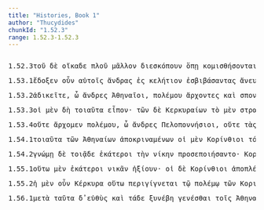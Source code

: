 ```yaml
---
title: "Histories, Book 1"
author: "Thucydides"
chunkId: "1.52.3"
range: 1.52.3-1.52.3
---
```


<pre class="greek prose syntax" data-urn="urn:cts:greekLit:tlg0003.tlg001"><p><span class="subdoc" data-subdoc="1.52.3">1.52.3</span><span class="sentence"><span class=" genitive" data-flags="l-s---mg-" data-head="4" data-id="1" data-lemma="ὁ">τοῦ </span><span class=" " data-flags="d--------" data-head="6" data-id="2" data-lemma="δέ">δὲ </span><span class=" " data-def="to one's house, home, country, homewards, to people's houses" data-flags="d--------" data-head="4" data-id="3" data-lemma="οἴκαδε">οἴκαδε </span><span class=" genitive" data-def="sailing, voyage, one's course, sail" data-flags="n-s---mg-" data-head="7" data-id="4" data-lemma="πλόος">πλοῦ </span><span class=" " data-def="" data-flags="d--------" data-head="6" data-id="5" data-lemma="μᾶλλον">μᾶλλον </span><span class="verb " data-def="look at in different ways, examine, consider well, look round one, keep watching" data-flags="v3piia---" data-head="0" data-id="6" data-lemma="διασκοπέω">διεσκόπουν </span><span class=" " data-def="by which, what way, in which, what direction" data-flags="d--------" data-head="8" data-id="7" data-lemma="ὅπη">ὅπῃ </span><span class="verb " data-def="take care of, provide for, receive, treat, attended to" data-flags="v3pfip---" data-head="6" data-id="8" data-lemma="κομίζω">κομισθήσονται</span><span class=" " data-flags="u--------" data-head="10" data-id="9" data-lemma=",">, </span><span class="verb nominative" data-flags="v-prpamn-" data-head="6" data-id="10" data-lemma="δείδω">δεδιότες </span><span class=" " data-flags="c--------" data-head="10" data-id="11" data-lemma="μή">μὴ </span><span class=" nominative" data-flags="l-p---mn-" data-head="13" data-id="12" data-lemma="ὁ">οἱ </span><span class=" nominative" data-flags="n-p---mn-" data-head="25" data-id="13" data-lemma="Ἀθηναῖος">Ἀθηναῖοι </span><span class="verb nominative" data-def="use customarily, practise, to have, in common use" data-flags="v-papamn-" data-head="25" data-id="14" data-lemma="νομίζω">νομίσαντες </span><span class="verb " data-def="luo, re-luo, solvo, se-luo), solūtus" data-flags="v--rne---" data-head="14" data-id="15" data-lemma="λύω">λελύσθαι </span><span class=" accusative" data-flags="l-p---fa-" data-head="17" data-id="16" data-lemma="ὁ">τὰς </span><span class=" accusative" data-def="drink-offering, drink-offering, a solemn treaty" data-flags="n-p---fa-" data-head="15" data-id="17" data-lemma="σπονδή">σπονδάς</span><span class=" " data-flags="u--------" data-head="19" data-id="18" data-lemma=",">, </span><span class=" " data-def="because, for the reason that, since, wherefore, for what reason, that" data-flags="c--------" data-head="15" data-id="19" data-lemma="διότι">διότι </span><span class=" " data-def="into, to, into" data-flags="r--------" data-head="22" data-id="20" data-lemma="εἰς">ἐς </span><span class=" accusative" data-def="b, the hand, closed" data-flags="n-p---fa-" data-head="20" data-id="21" data-lemma="χείρ">χεῖρας </span><span class="verb " data-def="ibo, start, set out, was setting out" data-flags="v3paia---" data-head="19" data-id="22" data-lemma="ἔρχομαι">ἦλθον</span><span class=" " data-flags="u--------" data-head="19" data-id="23" data-lemma=",">, </span><span class=" " data-flags="d--------" data-head="25" data-id="24" data-lemma="οὐ">οὐκ </span><span class="verb " data-def="suffer, permit, leave, alone" data-flags="v3ppsa---" data-head="11" data-id="25" data-lemma="ἐάω">ἐῶσι </span><span class=" accusative" data-def="Rendic.Pont. Accad.Rom. di Arch, they, them, them" data-flags="p-p---ma-" data-head="27" data-id="26" data-lemma="σφεῖς">σφᾶς </span><span class="verb " data-def="sail away, sail off" data-flags="v--pna---" data-head="25" data-id="27" data-lemma="ἀποπλέω">ἀποπλεῖν</span><span class=" " data-flags="u--------" data-head="0" data-id="28" data-lemma=".">. </span></span></p><p><span class="subdoc" data-subdoc="1.53.1">1.53.1</span><span class="sentence"><span class="verb " data-def="expect, think, suppose, imagine, thought" data-flags="v3saia---" data-head="0" data-id="1" data-lemma="δοκέω">ἔδοξεν </span><span class=" " data-def="certainly, in fact, really, really" data-flags="d--------" data-head="1" data-id="2" data-lemma="οὖν">οὖν </span><span class=" dative" data-def="self, him, her, it, the very one, the same" data-flags="p-p---md-" data-head="1" data-id="3" data-lemma="αὐτός">αὐτοῖς </span><span class=" accusative" data-def="nar-, ner-, nṛ-, nṛ" data-flags="n-p---ma-" data-head="10" data-id="4" data-lemma="ἀνήρ">ἄνδρας </span><span class=" " data-def="into, to, into" data-flags="r--------" data-head="7" data-id="5" data-lemma="εἰς">ἐς </span><span class=" accusative" data-def="" data-flags="n-s---na-" data-head="5" data-id="6" data-lemma="κελήτιον">κελήτιον </span><span class="verb accusative" data-def="put on board ship, impress, make to go into" data-flags="v-papama-" data-head="4" data-id="7" data-lemma="εἰσβιβάζω">ἐσβιβάσαντας </span><span class=" " data-def="without, without, without" data-flags="r--------" data-head="10" data-id="8" data-lemma="ἄνευ">ἄνευ </span><span class=" genitive" data-def="herald's wand, tax on auction sales, auctioneer's fee" data-flags="n-s---ng-" data-head="8" data-id="9" data-lemma="κηρύκειον">κηρυκείου </span><span class="verb " data-def="send to, send, conduct" data-flags="v--ana---" data-head="13" data-id="10" data-lemma="προσπέμπω">προσπέμψαι </span><span class=" dative" data-flags="l-p---md-" data-head="12" data-id="11" data-lemma="ὁ">τοῖς </span><span class=" dative" data-flags="n-p---md-" data-head="10" data-id="12" data-lemma="Ἀθήναιος">Ἀθηναίοις </span><span class=" " data-flags="c--------" data-head="1" data-id="13" data-lemma="καί">καὶ </span><span class="verb " data-def="pierce, run through, spitted, they stuck" data-flags="v3ppna---" data-head="13" data-id="14" data-lemma="πείρω">πεῖραν </span><span class="verb " data-def="make, do, make, produce" data-flags="v--anm---" data-head="14" data-id="15" data-lemma="ποιέω">ποιήσασθαι</span><span class=" " data-flags="u--------" data-head="0" data-id="16" data-lemma=".">. </span></span><span class="sentence"><span class="verb nominative" data-def="send, send, on" data-flags="v-papamn-" data-head="3" data-id="1" data-lemma="πέμπω">πέμψαντές </span><span class=" " data-flags="d--------" data-head="3" data-id="2" data-lemma="τε">τε </span><span class="verb " data-flags="v3piia---" data-head="0" data-id="3" data-lemma="λέγω">ἔλεγον </span><span class=" accusative" data-def="such as this, such as you see, so great, so bad" data-flags="p-p---na-" data-head="3" data-id="4" data-lemma="τοιόσδε">τοιάδε</span><span class=" " data-flags="u--------" data-head="0" data-id="5" data-lemma=".">. </span></span></p><p><span class="subdoc" data-subdoc="1.53.2">1.53.2</span><span class="sentence"><span class="verb " data-def="to be, do wrong, those who have sinned" data-flags="v2ppma---" data-head="0" data-id="1" data-lemma="ἀδικέω">ἀδικεῖτε</span><span class=" " data-flags="u--------" data-head="4" data-id="2" data-lemma=",">, </span><span class=" " data-flags="i--------" data-head="4" data-id="3" data-lemma="ὦ">ὦ </span><span class=" vocative" data-def="nar-, ner-, nṛ-, nṛ" data-flags="n-p---mv-" data-head="1" data-id="4" data-lemma="ἀνήρ">ἄνδρες </span><span class=" vocative" data-flags="n-p---mv-" data-head="4" data-id="5" data-lemma="Ἀθηναῖος">Ἀθηναῖοι</span><span class=" " data-flags="u--------" data-head="4" data-id="6" data-lemma=",">, </span><span class=" genitive" data-def="war, battle, fight, single combat" data-flags="n-s---mg-" data-head="8" data-id="7" data-lemma="πόλεμος">πολέμου </span><span class=" nominative" data-def="ruler, commander, chief, king, chief magistrate" data-flags="n-p---mn-" data-head="9" data-id="8" data-lemma="ἄρχων">ἄρχοντες </span><span class=" " data-flags="c--------" data-head="1" data-id="9" data-lemma="καί">καὶ </span><span class=" accusative" data-def="drink-offering, drink-offering, a solemn treaty" data-flags="n-p---fa-" data-head="11" data-id="10" data-lemma="σπονδή">σπονδὰς </span><span class="verb nominative" data-def="luo, re-luo, solvo, se-luo), solūtus" data-flags="v-pppamn-" data-head="9" data-id="11" data-lemma="λύω">λύοντες</span><span class=" " data-flags="u--------" data-head="0" data-id="12" data-lemma="·">· </span></span><span class="sentence"><span class=" dative" data-def="I at least, for my part, indeed, for myself, me, we two" data-flags="p1p---md-" data-head="10" data-id="1" data-lemma="ἐγώ">ἡμῖν </span><span class=" " data-def="for, yes, . . , no, ay doubtless" data-flags="d--------" data-head="8" data-id="2" data-lemma="γάρ">γὰρ </span><span class=" accusative" data-def="of, belonging to war, Expl.Arch. de Délos" data-flags="a-p---ma-" data-head="6" data-id="3" data-lemma="πολέμιος">πολεμίους </span><span class=" accusative" data-flags="l-p---ma-" data-head="3" data-id="4" data-lemma="ὁ">τοὺς </span><span class=" accusative" data-def="our, our case, our part" data-flags="a-p---ma-" data-head="3" data-id="5" data-lemma="ἡμέτερος">ἡμετέρους </span><span class="verb dative" data-def="to be an avenger, exact, seek to exact vengeance for, avenge, avenge" data-flags="v-pppemd-" data-head="1" data-id="6" data-lemma="τιμωρέω">τιμωρουμένοις </span><span class=" " data-def="before the feet, in the way, in one's path, in the way, in one's way" data-flags="d--------" data-head="8" data-id="7" data-lemma="ἐμποδών">ἐμποδὼν </span><span class="verb " data-def="make to stand, stand, Aër" data-flags="v2ppie---" data-head="0" data-id="8" data-lemma="ἵστημι">ἵστασθε </span><span class=" accusative" data-def="tool, implement, tackle, tackling, ropes, halyards" data-flags="n-p---na-" data-head="10" data-id="9" data-lemma="ὅπλον">ὅπλα </span><span class="verb nominative" data-def="raise against, raise in reply, rise up" data-flags="v-pppemn-" data-head="8" data-id="10" data-lemma="ἀνταίρω">ἀνταιρόμενοι</span><span class=" " data-flags="u--------" data-head="0" data-id="11" data-lemma=".">. </span></span><span class="sentence"><span class=" " data-flags="c--------" data-head="26" data-id="1" data-lemma="εἰ">εἰ </span><span class=" " data-flags="d--------" data-head="26" data-id="2" data-lemma="δέ">δ̓ </span><span class=" dative" data-def="thou, thou at least, for thy part, you two, both of you" data-flags="p-p---md-" data-head="4" data-id="3" data-lemma="σύ">ὑμῖν </span><span class=" nominative" data-def="means of knowing, mark, token, organ by which one perceives" data-flags="n-s---fn-" data-head="5" data-id="4" data-lemma="γνώμη">γνώμη </span><span class="verb " data-flags="v3spia---" data-head="17" data-id="5" data-lemma="εἰμί">ἐστὶ </span><span class="verb " data-def="hinder, prevent, from, hinder" data-flags="v--pna---" data-head="5" data-id="6" data-lemma="κωλύω">κωλύειν </span><span class=" " data-flags="d--------" data-head="17" data-id="7" data-lemma="τε">τε </span><span class=" accusative" data-def="I at least, for my part, indeed, for myself, me, we two" data-flags="p1p---ma-" data-head="6" data-id="8" data-lemma="ἐγώ">ἡμᾶς </span><span class=" " data-flags="r--------" data-head="16" data-id="9" data-lemma="ἐπί">ἐπὶ </span><span class=" accusative" data-def="BMus.Cat.Coins Thessaly" data-flags="n-s---fa-" data-head="9" data-id="10" data-lemma="Κέρκυρα">Κέρκυραν </span><span class=" " data-flags="c--------" data-head="6" data-id="11" data-lemma="ἤ">ἢ </span><span class=" " data-def="at another time, at one time . . at another, now and then" data-flags="d--------" data-head="30" data-id="12" data-lemma="ἄλλοτε">ἄλλοσε </span><span class=" " data-flags="c--------" data-head="12" data-id="13" data-lemma="εἰ">εἴ </span><span class=" " data-flags="d--------" data-head="15" data-id="14" data-lemma="ποι">ποι </span><span class="verb " data-def="will, wish, be willing, wish is will, willed" data-flags="v1ppie---" data-head="13" data-id="15" data-lemma="βούλομαι">βουλόμεθα </span><span class="verb " data-def="sail, go by sea, sail, be at sea" data-flags="v--pna---" data-head="11" data-id="16" data-lemma="πλέω">πλεῖν </span><span class=" " data-flags="c--------" data-head="1" data-id="17" data-lemma="καί">καὶ </span><span class=" accusative" data-flags="l-p---fa-" data-head="19" data-id="18" data-lemma="ὁ">τὰς </span><span class=" accusative" data-def="drink-offering, drink-offering, a solemn treaty" data-flags="n-p---fa-" data-head="20" data-id="19" data-lemma="σπονδή">σπονδὰς </span><span class="verb " data-def="luo, re-luo, solvo, se-luo), solūtus" data-flags="v2ppia---" data-head="17" data-id="20" data-lemma="λύω">λύετε</span><span class=" " data-flags="u--------" data-head="1" data-id="21" data-lemma=",">, </span><span class=" accusative" data-def="I at least, for my part, indeed, for myself, me, we two" data-flags="p1p---ma-" data-head="25" data-id="22" data-lemma="ἐγώ">ἡμᾶς </span><span class=" accusative" data-def="this, nearer, more remote" data-flags="a-p---ma-" data-head="22" data-id="23" data-lemma="ὅδε">τούσδε </span><span class=" accusative" data-def="before, in front, fore, in front" data-flags="a-p---ma-" data-head="22" data-id="24" data-lemma="πρότερος">πρώτους </span><span class="verb nominative" data-def="a, take, receive" data-flags="v-papamn-" data-head="26" data-id="25" data-lemma="λαμβάνω">λαβόντες </span><span class="verb " data-flags="v2pamm---" data-head="0" data-id="26" data-lemma="χράω">χρήσασθε </span><span class=" " data-def="so, thus, as, how" data-flags="c--------" data-head="26" data-id="27" data-lemma="ὡς">ὡς </span><span class=" dative" data-def="of, belonging to war, Expl.Arch. de Délos" data-flags="a-p---md-" data-head="31" data-id="28" data-lemma="πολέμιος">πολεμίοις</span><span class=" " data-flags="u--------" data-head="0" data-id="29" data-lemma=".">. </span></span></p><p><span class="subdoc" data-subdoc="1.53.3">1.53.3</span><span class="sentence"><span class=" nominative" data-flags="l-p---mn-" data-head="5" data-id="1" data-lemma="ὁ">οἱ </span><span class=" " data-def="indeed, of a truth, but, indeed" data-flags="d--------" data-head="5" data-id="2" data-lemma="μέν">μὲν </span><span class=" " data-flags="d--------" data-head="5" data-id="3" data-lemma="δή">δὴ </span><span class=" accusative" data-def="such as this, so good, so noble, so bad, so great a thing" data-flags="p-p---na-" data-head="5" data-id="4" data-lemma="τοιοῦτος">τοιαῦτα </span><span class="verb " data-def="said, avocam, vac" data-flags="v3paia---" data-head="0" data-id="5" data-lemma="εἶπον">εἶπον</span><span class=" " data-flags="u--------" data-head="0" data-id="6" data-lemma="·">· </span></span><span class="sentence"><span class=" genitive" data-flags="l-p---mg-" data-head="3" data-id="1" data-lemma="ὁ">τῶν </span><span class=" " data-flags="d--------" data-head="18" data-id="2" data-lemma="δέ">δὲ </span><span class=" genitive" data-flags="n-p---mg-" data-head="6" data-id="3" data-lemma="Κερυκυραῖος">Κερκυραίων </span><span class=" nominative" data-flags="l-s---nn-" data-head="6" data-id="4" data-lemma="ὁ">τὸ </span><span class=" " data-def="indeed, of a truth, but, indeed" data-flags="d--------" data-head="18" data-id="5" data-lemma="μέν">μὲν </span><span class=" nominative" data-def="camp, encampment, encamped army, Castra Praetoriana" data-flags="n-s---nn-" data-head="9" data-id="6" data-lemma="στρατόπεδον">στρατόπεδον </span><span class=" nominative" data-def="as great as, how great, as much as, how much, as far as, how far" data-flags="a-s---nn-" data-head="8" data-id="7" data-lemma="ὅσος">ὅσον </span><span class="verb " data-def="hear, wilt, be answered" data-flags="v3saia---" data-head="6" data-id="8" data-lemma="ἐπακούω">ἐπήκουσεν </span><span class="verb " data-def="cry, shout aloud, war-cry, call out" data-flags="v3saia---" data-head="18" data-id="9" data-lemma="ἀναβοάω">ἀνεβόησεν </span><span class=" " data-def="straight, direct, the vertical, by the straight road" data-flags="d--------" data-head="9" data-id="10" data-lemma="εὐθύς">εὐθὺς </span><span class="verb " data-def="a, take, receive" data-flags="v--ana---" data-head="14" data-id="11" data-lemma="λαμβάνω">λαβεῖν </span><span class=" " data-flags="d--------" data-head="14" data-id="12" data-lemma="τε">τε </span><span class=" accusative" data-def="self, him, her, it, the very one, the same" data-flags="p-p---ma-" data-head="14" data-id="13" data-lemma="αὐτός">αὐτοὺς </span><span class=" " data-flags="c--------" data-head="9" data-id="14" data-lemma="καί">καὶ </span><span class="verb " data-def="kill, slay, condemn to death, put to death" data-flags="v--ana---" data-head="14" data-id="15" data-lemma="ἀποκτείνω">ἀποκτεῖναι</span><span class=" " data-flags="u--------" data-head="9" data-id="16" data-lemma=",">, </span><span class=" nominative" data-flags="l-p---mn-" data-head="19" data-id="17" data-lemma="ὁ">οἱ </span><span class=" " data-flags="c--------" data-head="0" data-id="18" data-lemma="δέ">δὲ </span><span class=" nominative" data-flags="n-p---mn-" data-head="21" data-id="19" data-lemma="Ἀθηναῖος">Ἀθηναῖοι </span><span class=" accusative" data-def="such as this, such as you see, so great, so bad" data-flags="p-p---na-" data-head="21" data-id="20" data-lemma="τοιόσδε">τοιάδε </span><span class="verb " data-def="set apart, to be parted or separated, parted from the throng" data-flags="v3paim---" data-head="18" data-id="21" data-lemma="ἀποκρίνω">ἀπεκρίναντο</span><span class=" " data-flags="u--------" data-head="0" data-id="22" data-lemma=".">. </span></span></p><p><span class="subdoc" data-subdoc="1.53.4">1.53.4</span><span class="sentence"><span class=" " data-def="and not, neque enim, neither . . , nor" data-flags="d--------" data-head="2" data-id="1" data-lemma="οὔτε">οὔτε </span><span class="verb " data-def="to be first, begin, make a beginning, to be the aggressor" data-flags="v1ppia---" data-head="9" data-id="2" data-lemma="ἄρχω">ἄρχομεν </span><span class=" genitive" data-def="war, battle, fight, single combat" data-flags="n-s---mg-" data-head="2" data-id="3" data-lemma="πόλεμος">πολέμου</span><span class=" " data-flags="u--------" data-head="6" data-id="4" data-lemma=",">, </span><span class=" " data-flags="i--------" data-head="6" data-id="5" data-lemma="ὦ">ὦ </span><span class=" vocative" data-def="nar-, ner-, nṛ-, nṛ" data-flags="n-p---mv-" data-head="15" data-id="6" data-lemma="ἀνήρ">ἄνδρες </span><span class=" vocative" data-def="" data-flags="n-p---mv-" data-head="6" data-id="7" data-lemma="Πελοποννήσιοι">Πελοποννήσιοι</span><span class=" " data-flags="u--------" data-head="2" data-id="8" data-lemma=",">, </span><span class=" " data-flags="c--------" data-head="15" data-id="9" data-lemma="οὐτε">οὔτε </span><span class=" accusative" data-flags="l-p---fa-" data-head="11" data-id="10" data-lemma="ὁ">τὰς </span><span class=" accusative" data-def="drink-offering, drink-offering, a solemn treaty" data-flags="n-p---fa-" data-head="12" data-id="11" data-lemma="σπονδή">σπονδὰς </span><span class="verb " data-def="luo, re-luo, solvo, se-luo), solūtus" data-flags="v1ppia---" data-head="9" data-id="12" data-lemma="λύω">λύομεν</span><span class=" " data-flags="u--------" data-head="9" data-id="13" data-lemma=",">, </span><span class=" dative" data-flags="n-p---md-" data-head="20" data-id="14" data-lemma="Κερυκυραῖος">Κερκυραίοις </span><span class=" " data-flags="c--------" data-head="0" data-id="15" data-lemma="δέ">δὲ </span><span class=" dative" data-def="this, nearer, more remote" data-flags="a-p---md-" data-head="14" data-id="16" data-lemma="ὅδε">τοῖσδε </span><span class=" dative" data-def="fighting along with, leagued, allied with, ally" data-flags="a-p---md-" data-head="18" data-id="17" data-lemma="σύμμαχος">ξυμμάχοις </span><span class="verb dative" data-flags="v-pppamd-" data-head="14" data-id="18" data-lemma="εἰμί">οὖσι </span><span class=" nominative" data-flags="a-p---mn-" data-head="20" data-id="19" data-lemma="βοηθός">βοηθοὶ </span><span class="verb " data-def="ibo, start, set out, was setting out" data-flags="v1paia---" data-head="15" data-id="20" data-lemma="ἔρχομαι">ἤλθομεν</span><span class=" " data-flags="u--------" data-head="0" data-id="21" data-lemma=".">. </span></span><span class="sentence"><span class=" " data-flags="c--------" data-head="10" data-id="1" data-lemma="εἰ">εἰ </span><span class=" " data-def="indeed, of a truth, but, indeed" data-flags="d--------" data-head="10" data-id="2" data-lemma="μέν">μὲν </span><span class=" " data-def="certainly, in fact, really, really" data-flags="d--------" data-head="10" data-id="3" data-lemma="οὖν">οὖν </span><span class=" " data-def="at another time, at one time . . at another, now and then" data-flags="d--------" data-head="7" data-id="4" data-lemma="ἄλλοτε">ἄλλοσέ </span><span class=" " data-flags="d--------" data-head="7" data-id="5" data-lemma="ποι">ποι </span><span class="verb " data-def="will, wish, be willing, wish is will, willed" data-flags="v2ppie---" data-head="1" data-id="6" data-lemma="βούλομαι">βούλεσθε </span><span class="verb " data-def="sail, go by sea, sail, be at sea" data-flags="v--pna---" data-head="6" data-id="7" data-lemma="πλέω">πλεῖν</span><span class=" " data-flags="u--------" data-head="1" data-id="8" data-lemma=",">, </span><span class=" " data-flags="d--------" data-head="10" data-id="9" data-lemma="οὐ">οὐ </span><span class="verb " data-def="hinder, prevent, from, hinder" data-flags="v1ppia---" data-head="0" data-id="10" data-lemma="κωλύω">κωλύομεν</span><span class=" " data-flags="u--------" data-head="0" data-id="11" data-lemma="·">· </span></span><span class="sentence"><span class=" " data-flags="c--------" data-head="14" data-id="1" data-lemma="εἰ">εἰ </span><span class=" " data-flags="d--------" data-head="14" data-id="2" data-lemma="δέ">δὲ </span><span class=" " data-flags="r--------" data-head="6" data-id="3" data-lemma="ἐπί">ἐπὶ </span><span class=" accusative" data-def="BMus.Cat.Coins Thessaly" data-flags="n-s---fa-" data-head="3" data-id="4" data-lemma="Κέρκυρα">Κέρκυραν </span><span class="verb " data-def="sail, go by sea, sail, be at sea" data-flags="v2pfim---" data-head="1" data-id="5" data-lemma="πλέω">πλευσεῖσθε </span><span class=" " data-flags="c--------" data-head="5" data-id="6" data-lemma="ἤ">ἢ </span><span class=" " data-def="into, to, into" data-flags="r--------" data-head="6" data-id="7" data-lemma="εἰς">ἐς </span><span class=" genitive" data-flags="l-p---mg-" data-head="9" data-id="8" data-lemma="ὁ">τῶν </span><span class=" genitive" data-def="the person there, that person, thing, the more remote" data-flags="p-p---mg-" data-head="11" data-id="9" data-lemma="ἐκεῖνος">ἐκείνων </span><span class=" accusative" data-def="any one, any thing, who? what?, si se" data-flags="p-s---na-" data-head="7" data-id="10" data-lemma="τις">τι </span><span class=" genitive" data-def="place, spot, district, spot, sites" data-flags="n-p---ng-" data-head="10" data-id="11" data-lemma="χωρίον">χωρίων</span><span class=" " data-flags="u--------" data-head="1" data-id="12" data-lemma=",">, </span><span class=" " data-flags="d--------" data-head="14" data-id="13" data-lemma="οὐ">οὐ </span><span class="verb " data-def="look round upon, take a look round, look over, overlook" data-flags="v1pfim---" data-head="0" data-id="14" data-lemma="περιοράω">περιοψόμεθα </span><span class=" " data-flags="r--------" data-head="14" data-id="15" data-lemma="κατά">κατὰ </span><span class=" accusative" data-flags="l-s---na-" data-head="17" data-id="16" data-lemma="ὁ">τὸ </span><span class=" accusative" data-def="strong, mighty, the ablest-bodied men, sound in limb" data-flags="a-s---na-" data-head="15" data-id="17" data-lemma="δυνατός">δυνατόν</span><span class=" " data-flags="u--------" data-head="0" data-id="18" data-lemma=".">. </span></span></p><p><span class="subdoc" data-subdoc="1.54.1">1.54.1</span><span class="sentence"><span class=" accusative" data-def="such as this, so good, so noble, so bad, so great a thing" data-flags="p-p---na-" data-head="4" data-id="1" data-lemma="τοιοῦτος">τοιαῦτα </span><span class=" genitive" data-flags="l-p---mg-" data-head="3" data-id="2" data-lemma="ὁ">τῶν </span><span class=" genitive" data-flags="n-p---mg-" data-head="4" data-id="3" data-lemma="Ἀθήναιος">Ἀθηναίων </span><span class="verb genitive" data-def="set apart, to be parted or separated, parted from the throng" data-flags="v-papmmg-" data-head="15" data-id="4" data-lemma="ἀποκρίνω">ἀποκριναμένων </span><span class=" nominative" data-flags="l-p---mn-" data-head="7" data-id="5" data-lemma="ὁ">οἱ </span><span class=" " data-def="indeed, of a truth, but, indeed" data-flags="d--------" data-head="15" data-id="6" data-lemma="μέν">μὲν </span><span class=" nominative" data-def="courtesan, in Corinthian fashion" data-flags="n-p---mn-" data-head="15" data-id="7" data-lemma="Κορίνθιος">Κορίνθιοι </span><span class=" accusative" data-flags="l-s---ma-" data-head="10" data-id="8" data-lemma="ὁ">τόν </span><span class=" " data-flags="d--------" data-head="15" data-id="9" data-lemma="τε">τε </span><span class=" accusative" data-def="sailing, voyage, one's course, sail" data-flags="n-s---ma-" data-head="14" data-id="10" data-lemma="πλόος">πλοῦν </span><span class=" accusative" data-flags="l-s---ma-" data-head="10" data-id="11" data-lemma="ὁ">τὸν </span><span class=" " data-flags="r--------" data-head="10" data-id="12" data-lemma="ἐπί">ἐπ̓ </span><span class=" genitive" data-flags="n-s---mg-" data-head="12" data-id="13" data-lemma="οἶκος">οἴκου </span><span class="verb " data-def="get ready, prepare, hold ready, fit out and prepare what one has" data-flags="v3piie---" data-head="15" data-id="14" data-lemma="παρασκευάζω">παρεσκευάζοντο </span><span class=" " data-flags="c--------" data-head="0" data-id="15" data-lemma="καί">καὶ </span><span class=" accusative" data-flags="n-s---na-" data-head="17" data-id="16" data-lemma="τροπαῖον">τροπαῖον </span><span class="verb " data-def="make to stand, stand, Aër" data-flags="v3paia---" data-head="15" data-id="17" data-lemma="ἵστημι">ἔστησαν </span><span class=" " data-def="in, into, in, in the district of" data-flags="r--------" data-head="17" data-id="18" data-lemma="ἐν">ἐν </span><span class=" dative" data-flags="l-p---nd-" data-head="23" data-id="19" data-lemma="ὁ">τοῖς </span><span class=" " data-def="in, into, in, in the district of" data-flags="r--------" data-head="23" data-id="20" data-lemma="ἐν">ἐν </span><span class=" dative" data-flags="l-s---fd-" data-head="22" data-id="21" data-lemma="ὁ">τῇ </span><span class=" dative" data-def="terra firma, land, the sea, land" data-flags="n-s---fd-" data-head="20" data-id="22" data-lemma="ἤπειρος">ἠπείρῳ </span><span class=" dative" data-def="swine-pastures" data-flags="n-p---nd-" data-head="18" data-id="23" data-lemma="Σύβοτα">Συβότοις</span><span class=" " data-flags="u--------" data-head="0" data-id="24" data-lemma="·">· </span></span><span class="sentence"><span class=" nominative" data-flags="l-p---mn-" data-head="3" data-id="1" data-lemma="ὁ">οἱ </span><span class=" " data-flags="d--------" data-head="29" data-id="2" data-lemma="δέ">δὲ </span><span class=" nominative" data-flags="n-p---mn-" data-head="29" data-id="3" data-lemma="Κερυκυραῖος">Κερκυραῖοι </span><span class=" accusative" data-flags="l-p---na-" data-head="6" data-id="4" data-lemma="ὁ">τά </span><span class=" " data-flags="d--------" data-head="29" data-id="5" data-lemma="τε">τε </span><span class=" accusative" data-def="piece of wreckage, wreck, wreck" data-flags="n-p---na-" data-head="7" data-id="6" data-lemma="ναυάγιον">ναυάγια </span><span class=" " data-flags="c--------" data-head="9" data-id="7" data-lemma="καί">καὶ </span><span class=" accusative" data-def="corpse, dying person, the dead" data-flags="n-p---ma-" data-head="7" data-id="8" data-lemma="νεκρός">νεκροὺς </span><span class="verb " data-def="take up, having raised, take up and carry off, bear away" data-flags="v3paim---" data-head="29" data-id="9" data-lemma="ἀναιρέω">ἀνείλοντο </span><span class=" accusative" data-flags="l-p---na-" data-head="13" data-id="10" data-lemma="ὁ">τὰ </span><span class=" " data-flags="r--------" data-head="13" data-id="11" data-lemma="κατά">κατὰ </span><span class=" accusative" data-def="Rendic.Pont. Accad.Rom. di Arch, they, them, them" data-flags="p-p---ma-" data-head="11" data-id="12" data-lemma="σφεῖς">σφᾶς </span><span class="verb accusative" data-def="carry out of, carry out, cause death" data-flags="v-pappna-" data-head="7" data-id="13" data-lemma="ἐκφέρω">ἐξενεχθέντα </span><span class=" " data-def="úpa, uf, from under" data-flags="r--------" data-head="13" data-id="14" data-lemma="ὑπό">ὑπό </span><span class=" " data-flags="d--------" data-head="18" data-id="15" data-lemma="τε">τε </span><span class=" genitive" data-flags="l-s---mg-" data-head="17" data-id="16" data-lemma="ὁ">τοῦ </span><span class=" genitive" data-def="stream, flow of water, current, their own bed, stream" data-flags="n-s---mg-" data-head="18" data-id="17" data-lemma="ῥόος">ῥοῦ </span><span class=" " data-flags="c--------" data-head="14" data-id="18" data-lemma="καί">καὶ </span><span class=" genitive" data-def="wind, a gale, the wind" data-flags="n-s---mg-" data-head="18" data-id="19" data-lemma="ἄνεμος">ἀνέμου</span><span class=" " data-flags="u--------" data-head="25" data-id="20" data-lemma=",">, </span><span class=" nominative" data-flags="p-s---mn-" data-head="25" data-id="21" data-lemma="ὅς">ὃς </span><span class="verb nominative" data-def="come into a new state of being, come into being, to be born" data-flags="v-sapmmn-" data-head="25" data-id="22" data-lemma="γίγνομαι">γενόμενος </span><span class=" genitive" data-flags="l-s---fg-" data-head="24" data-id="23" data-lemma="ὁ">τῆς </span><span class=" genitive" data-def="night, mght-season, a night" data-flags="n-s---fg-" data-head="22" data-id="24" data-lemma="νύξ">νυκτὸς </span><span class="verb " data-def="scatter abroad, scatter to the winds, disbanded, scatter" data-flags="v3saia---" data-head="19" data-id="25" data-lemma="διασκεδάννυμι">διεσκέδασεν </span><span class=" accusative" data-def="self, him, her, it, the very one, the same" data-flags="p-p---na-" data-head="25" data-id="26" data-lemma="αὐτός">αὐτὰ </span><span class=" " data-def="everywhere, in every part of, on every side" data-flags="d--------" data-head="25" data-id="27" data-lemma="πανταχῆ">πανταχῇ</span><span class=" " data-flags="u--------" data-head="25" data-id="28" data-lemma=",">, </span><span class=" " data-flags="c--------" data-head="0" data-id="29" data-lemma="καί">καὶ </span><span class=" accusative" data-flags="n-s---na-" data-head="31" data-id="30" data-lemma="τροπαῖον">τροπαῖον </span><span class="verb " data-def="set against, set up, in opposition" data-flags="v3paia---" data-head="29" data-id="31" data-lemma="ἀνθίστημι">ἀντέστησαν </span><span class=" " data-def="in, into, in, in the district of" data-flags="r--------" data-head="31" data-id="32" data-lemma="ἐν">ἐν </span><span class=" dative" data-flags="l-p---nd-" data-head="37" data-id="33" data-lemma="ὁ">τοῖς </span><span class=" " data-def="in, into, in, in the district of" data-flags="r--------" data-head="37" data-id="34" data-lemma="ἐν">ἐν </span><span class=" dative" data-flags="l-s---fd-" data-head="36" data-id="35" data-lemma="ὁ">τῇ </span><span class=" dative" data-def="island, the islands, land flooded" data-flags="n-s---fd-" data-head="34" data-id="36" data-lemma="νῆσος">νήσῳ </span><span class=" dative" data-def="swine-pastures" data-flags="n-p---nd-" data-head="32" data-id="37" data-lemma="Σύβοτα">Συβότοις </span><span class=" " data-def="so, thus, as, how" data-flags="d--------" data-head="39" data-id="38" data-lemma="ὡς">ὡς </span><span class="verb nominative" data-def="conquer, prevail, conqueror, conquered" data-flags="v-prpamn-" data-head="31" data-id="39" data-lemma="νικάω">νενικηκότες</span><span class=" " data-flags="u--------" data-head="0" data-id="40" data-lemma=".">. </span></span></p><p><span class="subdoc" data-subdoc="1.54.2">1.54.2</span><span class="sentence"><span class=" dative" data-def="means of knowing, mark, token, organ by which one perceives" data-flags="n-s---fd-" data-head="7" data-id="1" data-lemma="γνώμη">γνώμῃ </span><span class=" " data-flags="d--------" data-head="7" data-id="2" data-lemma="δέ">δὲ </span><span class=" dative" data-def="such as this, such as you see, so great, so bad" data-flags="a-s---fd-" data-head="1" data-id="3" data-lemma="τοιόσδε">τοιᾷδε </span><span class=" nominative" data-def="each of two, each singly, both" data-flags="a-p---mn-" data-head="7" data-id="4" data-lemma="ἑκάτερος">ἑκάτεροι </span><span class=" accusative" data-flags="l-s---fa-" data-head="6" data-id="5" data-lemma="ὁ">τὴν </span><span class=" accusative" data-flags="n-s---fa-" data-head="7" data-id="6" data-lemma="νίκη">νίκην </span><span class="verb " data-def="make over to, add, attach to, do" data-flags="v3paim---" data-head="0" data-id="7" data-lemma="προσποιέω">προσεποιήσαντο</span><span class=" " data-flags="u--------" data-head="0" data-id="8" data-lemma="·">· </span></span><span class="sentence"><span class=" nominative" data-def="courtesan, in Corinthian fashion" data-flags="n-p---mn-" data-head="29" data-id="1" data-lemma="Κορίνθιος">Κορίνθιοι </span><span class=" " data-def="indeed, of a truth, but, indeed" data-flags="d--------" data-head="29" data-id="2" data-lemma="μέν">μὲν </span><span class="verb nominative" data-def="to be strong, powerful, rule, hold sway, sway" data-flags="v-papamn-" data-head="25" data-id="3" data-lemma="κρατέω">κρατήσαντες </span><span class=" dative" data-flags="l-s---fd-" data-head="5" data-id="4" data-lemma="ὁ">τῇ </span><span class=" dative" data-def="sea-fight, in a sea-fight" data-flags="n-s---fd-" data-head="3" data-id="5" data-lemma="ναυμαχία">ναυμαχίᾳ </span><span class=" " data-flags="r--------" data-head="3" data-id="6" data-lemma="μέχρι">μέχρι </span><span class=" genitive" data-def="night, mght-season, a night" data-flags="n-s---fg-" data-head="6" data-id="7" data-lemma="νύξ">νυκτός</span><span class=" " data-flags="u--------" data-head="9" data-id="8" data-lemma=",">, </span><span class=" " data-def="as being, inasmuch as, since it was, the actual" data-flags="c--------" data-head="3" data-id="9" data-lemma="ὥστε">ὥστε </span><span class=" " data-flags="d--------" data-head="13" data-id="10" data-lemma="καί">καὶ </span><span class=" accusative" data-def="piece of wreckage, wreck, wreck" data-flags="n-p---na-" data-head="13" data-id="11" data-lemma="ναυάγιον">ναυάγια </span><span class=" accusative" data-def="most, greatest, largest, most in vogue, the greatest number" data-flags="a-p---na-" data-head="11" data-id="12" data-lemma="πλεῖστος">πλεῖστα </span><span class=" " data-flags="c--------" data-head="15" data-id="13" data-lemma="καί">καὶ </span><span class=" accusative" data-def="corpse, dying person, the dead" data-flags="n-p---ma-" data-head="13" data-id="14" data-lemma="νεκρός">νεκροὺς </span><span class="verb " data-def="carry, convey to, bring up" data-flags="v--anm---" data-head="9" data-id="15" data-lemma="προσκομίζω">προσκομίσασθαι</span><span class=" " data-flags="u--------" data-head="9" data-id="16" data-lemma=",">, </span><span class=" " data-flags="d--------" data-head="25" data-id="17" data-lemma="καί">καὶ </span><span class=" accusative" data-def="nar-, ner-, nṛ-, nṛ" data-flags="n-p---ma-" data-head="19" data-id="18" data-lemma="ἀνήρ">ἄνδρας </span><span class="verb nominative" data-flags="v-pppamn-" data-head="25" data-id="19" data-lemma="ἔχω">ἔχοντες </span><span class=" accusative" data-def="taken by the spear, captive, prisoner, prisoners of war, prisoner" data-flags="a-p---ma-" data-head="18" data-id="20" data-lemma="αἰχμάλωτος">αἰχμαλώτους </span><span class=" " data-flags="d--------" data-head="22" data-id="21" data-lemma="οὐ">οὐκ </span><span class=" accusative" data-def="smaller, less, worse, be worse off, too small" data-flags="a-p---mac" data-head="20" data-id="22" data-lemma="ἐλάσσων">ἐλάσσους </span><span class=" genitive" data-def="a thousand, the Thousand, a thousand" data-flags="a-p---mg-" data-head="22" data-id="23" data-lemma="χίλιοι">χιλίων </span><span class=" accusative" data-def="ship, NT, the ships" data-flags="n-p---fa-" data-head="26" data-id="24" data-lemma="ναῦς">ναῦς </span><span class=" " data-flags="c--------" data-head="29" data-id="25" data-lemma="τε">τε </span><span class="verb nominative" data-flags="v-papamn-" data-head="25" data-id="26" data-lemma="κατά-δύω">καταδύσαντες </span><span class=" " data-def="round about, all round, on both sides, pári" data-flags="r--------" data-head="24" data-id="27" data-lemma="περί">περὶ </span><span class=" " data-def="seventy" data-flags="a--------" data-head="27" data-id="28" data-lemma="ἑβδομήκοντα">ἑβδομήκοντα </span><span class="verb " data-def="make to stand, stand, Aër" data-flags="v3paia---" data-head="0" data-id="29" data-lemma="ἵστημι">ἔστησαν </span><span class=" accusative" data-flags="n-s---na-" data-head="29" data-id="30" data-lemma="τροπαῖον">τροπαῖον</span><span class=" " data-flags="u--------" data-head="0" data-id="31" data-lemma="·">· </span></span><span class="sentence"><span class=" nominative" data-flags="n-p---mn-" data-head="53" data-id="1" data-lemma="Κερυκυραῖος">Κερκυραῖοι </span><span class=" " data-flags="d--------" data-head="53" data-id="2" data-lemma="δέ">δὲ </span><span class=" " data-def="thirty, thirty-one, a council of war of thirty" data-flags="a--------" data-head="4" data-id="3" data-lemma="τριάκοντα">τριάκοντα </span><span class=" accusative" data-def="ship, NT, the ships" data-flags="n-p---fa-" data-head="6" data-id="4" data-lemma="ναῦς">ναῦς </span><span class=" " data-flags="d--------" data-head="6" data-id="5" data-lemma="μάλιστα">μάλιστα </span><span class="verb nominative" data-def="destroy utterly, make away with, kill, destroy, ruin" data-flags="v-papamn-" data-head="22" data-id="6" data-lemma="διαφθείρω">διαφθείραντες</span><span class=" " data-flags="u--------" data-head="6" data-id="7" data-lemma=",">, </span><span class=" " data-flags="d--------" data-head="22" data-id="8" data-lemma="καί">καὶ </span><span class=" " data-flags="c--------" data-head="13" data-id="9" data-lemma="ἐπεί">ἐπειδὴ </span><span class=" nominative" data-flags="n-p---mn-" data-head="11" data-id="10" data-lemma="Ἀθηναῖος">Ἀθηναῖοι </span><span class="verb " data-def="ibo, start, set out, was setting out" data-flags="v3paia---" data-head="9" data-id="11" data-lemma="ἔρχομαι">ἦλθον</span><span class=" " data-flags="u--------" data-head="9" data-id="12" data-lemma=",">, </span><span class="verb nominative" data-def="take up, having raised, take up and carry off, bear away" data-flags="v-papmmn-" data-head="22" data-id="13" data-lemma="ἀναιρέω">ἀνελόμενοι </span><span class=" accusative" data-flags="l-p---na-" data-head="18" data-id="14" data-lemma="ὁ">τὰ </span><span class=" " data-flags="r--------" data-head="19" data-id="15" data-lemma="κατά">κατὰ </span><span class=" accusative" data-def="Rendic.Pont. Accad.Rom. di Arch, they, them, them" data-flags="p-p---ma-" data-head="15" data-id="16" data-lemma="σφεῖς">σφᾶς </span><span class=" accusative" data-def="self, him, her, it, the very one, the same" data-flags="a-p---ma-" data-head="16" data-id="17" data-lemma="αὐτός">αὐτοὺς </span><span class=" accusative" data-def="piece of wreckage, wreck, wreck" data-flags="n-p---na-" data-head="19" data-id="18" data-lemma="ναυάγιον">ναυάγια </span><span class=" " data-flags="c--------" data-head="13" data-id="19" data-lemma="καί">καὶ </span><span class=" accusative" data-def="corpse, dying person, the dead" data-flags="n-p---ma-" data-head="19" data-id="20" data-lemma="νεκρός">νεκρούς</span><span class=" " data-flags="u--------" data-head="30" data-id="21" data-lemma=",">, </span><span class=" " data-flags="c--------" data-head="49" data-id="22" data-lemma="καί">καὶ </span><span class=" " data-flags="c--------" data-head="22" data-id="23" data-lemma="ὅτι">ὅτι </span><span class=" dative" data-def="self, him, her, it, the very one, the same" data-flags="p-p---md-" data-head="29" data-id="24" data-lemma="αὐτός">αὐτοῖς </span><span class=" dative" data-flags="l-s---fd-" data-head="27" data-id="25" data-lemma="ὁ">τῇ </span><span class=" " data-flags="d--------" data-head="38" data-id="26" data-lemma="τε">τε </span><span class=" dative" data-def="previous to, before, the day before" data-flags="a-s---fd-" data-head="29" data-id="27" data-lemma="προτεραῖος">προτεραίᾳ </span><span class=" accusative" data-flags="n-s---fa-" data-head="29" data-id="28" data-lemma="πρύμνα">πρύμναν </span><span class="verb nominative" data-def="strike, smite, with, tickles" data-flags="v-pppemn-" data-head="30" data-id="29" data-lemma="κρούω">κρουόμενοι </span><span class="verb " data-def="go back, retire, withdraw, withdraw from, gave way to" data-flags="v3paia---" data-head="38" data-id="30" data-lemma="ὑποχωρέω">ὑπεχώρησαν </span><span class=" nominative" data-flags="l-p---mn-" data-head="32" data-id="31" data-lemma="ὁ">οἱ </span><span class=" nominative" data-def="courtesan, in Corinthian fashion" data-flags="n-p---mn-" data-head="30" data-id="32" data-lemma="Κορίνθιος">Κορίνθιοι </span><span class="verb nominative" data-flags="v-papamn-" data-head="30" data-id="33" data-lemma="εἶδον">ἰδόντες </span><span class=" accusative" data-flags="l-p---fa-" data-head="36" data-id="34" data-lemma="ὁ">τὰς </span><span class=" accusative" data-def="Attic, Athenian, of, Attic breed" data-flags="a-p---fa-" data-head="36" data-id="35" data-lemma="Ἀττικός">Ἀττικὰς </span><span class=" accusative" data-def="ship, NT, the ships" data-flags="n-p---fa-" data-head="33" data-id="36" data-lemma="ναῦς">ναῦς</span><span class=" " data-flags="u--------" data-head="30" data-id="37" data-lemma=",">, </span><span class=" " data-flags="c--------" data-head="23" data-id="38" data-lemma="καί">καὶ </span><span class=" " data-flags="c--------" data-head="45" data-id="39" data-lemma="ἐπεί">ἐπειδὴ </span><span class="verb " data-def="ibo, start, set out, was setting out" data-flags="v3paia---" data-head="39" data-id="40" data-lemma="ἔρχομαι">ἦλθον </span><span class=" nominative" data-flags="l-p---mn-" data-head="42" data-id="41" data-lemma="ὁ">οἱ </span><span class=" nominative" data-flags="n-p---mn-" data-head="40" data-id="42" data-lemma="Ἀθηναῖος">Ἀθηναῖοι</span><span class=" " data-flags="u--------" data-head="39" data-id="43" data-lemma=",">, </span><span class=" " data-flags="d--------" data-head="45" data-id="44" data-lemma="οὐ">οὐκ </span><span class="verb " data-flags="v3piia---" data-head="38" data-id="45" data-lemma="ἀντί-ἐπιπλέω">ἀντεπέπλεον </span><span class=" " data-def="from out of, from, out of, forth from" data-flags="r--------" data-head="45" data-id="46" data-lemma="ἐκ">ἐκ </span><span class=" genitive" data-flags="l-p---ng-" data-head="48" data-id="47" data-lemma="ὁ">τῶν </span><span class=" genitive" data-def="swine-pastures" data-flags="n-p---ng-" data-head="46" data-id="48" data-lemma="Σύβοτα">Συβότων</span><span class=" " data-flags="u--------" data-head="53" data-id="49" data-lemma=",">, </span><span class=" " data-def="through, in a line, right through" data-flags="r--------" data-head="49" data-id="50" data-lemma="διά">διὰ </span><span class=" accusative" data-def="this, u, this man here" data-flags="p-p---na-" data-head="50" data-id="51" data-lemma="οὗτος">ταῦτα </span><span class=" accusative" data-flags="n-s---na-" data-head="53" data-id="52" data-lemma="τροπαῖον">τροπαῖον </span><span class="verb " data-def="make to stand, stand, Aër" data-flags="v3paia---" data-head="0" data-id="53" data-lemma="ἵστημι">ἔστησαν</span><span class=" " data-flags="u--------" data-head="0" data-id="54" data-lemma=".">. </span></span></p><p><span class="subdoc" data-subdoc="1.55.1">1.55.1</span><span class="sentence"><span class=" " data-def="in this way, manner, so, thus, thus, as follows" data-flags="d--------" data-head="5" data-id="1" data-lemma="οὕτως">οὕτω </span><span class=" " data-def="indeed, of a truth, but, indeed" data-flags="d--------" data-head="5" data-id="2" data-lemma="μέν">μὲν </span><span class=" nominative" data-def="each of two, each singly, both" data-flags="a-p---mn-" data-head="5" data-id="3" data-lemma="ἑκάτερος">ἑκάτεροι </span><span class="verb " data-def="conquer, prevail, conqueror, conquered" data-flags="v--pna---" data-head="5" data-id="4" data-lemma="νικάω">νικᾶν </span><span class="verb " data-def="think, deem worthy, think worthy of a reward, of a punishment" data-flags="v3piia---" data-head="0" data-id="5" data-lemma="ἀξιόω">ἠξίουν</span><span class=" " data-flags="u--------" data-head="0" data-id="6" data-lemma="·">· </span></span><span class="sentence"><span class=" nominative" data-flags="l-p---mn-" data-head="3" data-id="1" data-lemma="ὁ">οἱ </span><span class=" " data-flags="d--------" data-head="38" data-id="2" data-lemma="δέ">δὲ </span><span class=" nominative" data-def="courtesan, in Corinthian fashion" data-flags="n-p---mn-" data-head="38" data-id="3" data-lemma="Κορίνθιος">Κορίνθιοι </span><span class="verb nominative" data-def="sail away, sail off" data-flags="v-pppamn-" data-head="18" data-id="4" data-lemma="ἀποπλέω">ἀποπλέοντες </span><span class=" " data-flags="r--------" data-head="4" data-id="5" data-lemma="ἐπί">ἐπ̓ </span><span class=" genitive" data-flags="n-s---mg-" data-head="5" data-id="6" data-lemma="οἶκος">οἴκου </span><span class=" accusative" data-flags="n-s---na-" data-head="18" data-id="7" data-lemma="Ἀνακτόριον">Ἀνακτόριον</span><span class=" " data-flags="u--------" data-head="10" data-id="8" data-lemma=",">, </span><span class=" nominative" data-flags="p-s---nn-" data-head="10" data-id="9" data-lemma="ὅς">ὅ </span><span class="verb " data-flags="v3spia---" data-head="7" data-id="10" data-lemma="εἰμί">ἐστιν </span><span class=" " data-flags="r--------" data-head="10" data-id="11" data-lemma="ἐπί">ἐπὶ </span><span class=" dative" data-flags="l-s---nd-" data-head="13" data-id="12" data-lemma="ὁ">τῷ </span><span class=" dative" data-def="mouth, the very jaws, the mouth as the organ of speech" data-flags="n-s---nd-" data-head="11" data-id="13" data-lemma="στόμα">στόματι </span><span class=" genitive" data-flags="l-s---mg-" data-head="16" data-id="14" data-lemma="ὁ">τοῦ </span><span class=" genitive" data-flags="a-s---mg-" data-head="16" data-id="15" data-lemma="Ἀμπρακικός">Ἀμπρακικοῦ </span><span class=" genitive" data-def="bosom, lap, bosom, lap" data-flags="n-s---mg-" data-head="13" data-id="16" data-lemma="κόλπος">κόλπου</span><span class=" " data-flags="u--------" data-head="10" data-id="17" data-lemma=",">, </span><span class="verb " data-def="take with the hand, grasp, seize, to take, having taken up" data-flags="v3paia---" data-head="38" data-id="18" data-lemma="αἱρέω">εἷλον </span><span class=" dative" data-def="trick, fraud, deceit, wiles, guile, treachery" data-flags="n-s---fd-" data-head="18" data-id="19" data-lemma="ἀπάτη">ἀπάτῃ</span><span class=" " data-flags="u--------" data-head="21" data-id="20" data-lemma="(">( </span><span class="verb " data-flags="v3siia---" data-head="0" data-id="21" data-lemma="εἰμί">ἦν </span><span class=" " data-flags="d--------" data-head="21" data-id="22" data-lemma="δέ">δὲ </span><span class=" nominative" data-def="common, shared in common, common" data-flags="a-s---nn-" data-head="21" data-id="23" data-lemma="κοινός">κοινὸν </span><span class=" genitive" data-flags="n-p---mg-" data-head="25" data-id="24" data-lemma="Κερυκυραῖος">Κερκυραίων </span><span class=" " data-flags="c--------" data-head="23" data-id="25" data-lemma="καί">καὶ </span><span class=" genitive" data-def="the person there, that person, thing, the more remote" data-flags="p-p---mg-" data-head="25" data-id="26" data-lemma="ἐκεῖνος">ἐκείνων</span><span class=" " data-flags="u--------" data-head="21" data-id="27" data-lemma=")">) </span><span class=" " data-flags="d--------" data-head="38" data-id="28" data-lemma="καί">καὶ </span><span class="verb nominative" data-def="set down, bring, to land" data-flags="v-papamn-" data-head="34" data-id="29" data-lemma="καθίστημι">καταστήσαντες </span><span class=" " data-def="in, into, in, in the district of" data-flags="r--------" data-head="29" data-id="30" data-lemma="ἐν">ἐν </span><span class=" dative" data-def="self, him, her, it, the very one, the same" data-flags="p-s---nd-" data-head="30" data-id="31" data-lemma="αὐτός">αὐτῷ </span><span class=" accusative" data-def="courtesan, in Corinthian fashion" data-flags="a-p---ma-" data-head="33" data-id="32" data-lemma="Κορίνθιος">Κορινθίους </span><span class=" accusative" data-def="inhabitant, colonist" data-flags="n-p---ma-" data-head="29" data-id="33" data-lemma="οἰκήτωρ">οἰκήτορας </span><span class="verb " data-def="go back, walk backwards, retire, withdraw" data-flags="v3paia---" data-head="38" data-id="34" data-lemma="ἀναχωρέω">ἀνεχώρησαν </span><span class=" " data-flags="r--------" data-head="34" data-id="35" data-lemma="ἐπί">ἐπ̓ </span><span class=" genitive" data-flags="n-s---mg-" data-head="35" data-id="36" data-lemma="οἶκος">οἴκου</span><span class=" " data-flags="u--------" data-head="34" data-id="37" data-lemma=",">, </span><span class=" " data-flags="c--------" data-head="0" data-id="38" data-lemma="καί">καὶ </span><span class=" genitive" data-flags="l-p---fg-" data-head="40" data-id="39" data-lemma="ὁ">τῶν </span><span class=" genitive" data-flags="n-p---mg-" data-head="41" data-id="40" data-lemma="Κερυκυραῖος">Κερκυραίων </span><span class=" accusative" data-def="eight hundred" data-flags="a-p---ma-" data-head="46" data-id="41" data-lemma="ὀκτακόσιοι">ὀκτακοσίους </span><span class=" " data-def="indeed, of a truth, but, indeed" data-flags="d--------" data-head="49" data-id="42" data-lemma="μέν">μὲν </span><span class=" nominative" data-flags="p-p---mn-" data-head="44" data-id="43" data-lemma="ὅς">οἳ </span><span class="verb " data-flags="v3piia---" data-head="41" data-id="44" data-lemma="εἰμί">ἦσαν </span><span class=" nominative" data-flags="n-p---mn-" data-head="44" data-id="45" data-lemma="δοῦλος">δοῦλοι </span><span class="verb " data-def="give up, back, restore, return, render what is due, pay" data-flags="v3paim---" data-head="49" data-id="46" data-lemma="ἀποδίδωμι">ἀπέδοντο</span><span class=" " data-flags="u--------" data-head="46" data-id="47" data-lemma=",">, </span><span class=" " data-def="fifty" data-flags="a--------" data-head="50" data-id="48" data-lemma="πεντήκοντα">πεντήκοντα </span><span class=" " data-flags="c--------" data-head="38" data-id="49" data-lemma="δέ">δὲ </span><span class=" " data-flags="c--------" data-head="52" data-id="50" data-lemma="καί">καὶ </span><span class=" accusative" data-def="two hundred, two hundred" data-flags="a-p---ma-" data-head="50" data-id="51" data-lemma="διακόσιοι">διακοσίους </span><span class="verb nominative" data-flags="v-papamn-" data-head="53" data-id="52" data-lemma="δέω">δήσαντες </span><span class="verb " data-def="keep watch and ward, keep guard, keep watch, watch" data-flags="v3piia---" data-head="54" data-id="53" data-lemma="φυλάσσω">ἐφύλασσον </span><span class=" " data-flags="c--------" data-head="49" data-id="54" data-lemma="καί">καὶ </span><span class=" " data-def="in, into, in, in the district of" data-flags="r--------" data-head="57" data-id="55" data-lemma="ἐν">ἐν </span><span class=" dative" data-flags="n-s---fd-" data-head="55" data-id="56" data-lemma="θεραπείη">θεραπείᾳ </span><span class="verb " data-flags="v3piia---" data-head="54" data-id="57" data-lemma="ἔχω">εἶχον </span><span class=" dative" data-def="many, many, many" data-flags="a-s---fd-" data-head="56" data-id="58" data-lemma="πολύς">πολλῇ</span><span class=" " data-flags="u--------" data-head="60" data-id="59" data-lemma=",">, </span><span class=" " data-flags="c--------" data-head="57" data-id="60" data-lemma="ὅπως">ὅπως </span><span class=" dative" data-def="self, him, her, it, the very one, the same" data-flags="p-p---md-" data-head="65" data-id="61" data-lemma="αὐτός">αὐτοῖς </span><span class=" accusative" data-flags="l-s---fa-" data-head="63" data-id="62" data-lemma="ὁ">τὴν </span><span class=" accusative" data-def="BMus.Cat.Coins Thessaly" data-flags="n-s---fa-" data-head="65" data-id="63" data-lemma="Κέρκυρα">Κέρκυραν </span><span class="verb nominative" data-def="go back, walk backwards, retire, withdraw" data-flags="v-papamn-" data-head="65" data-id="64" data-lemma="ἀναχωρέω">ἀναχωρήσαντες </span><span class="verb " data-def="make over to, add, attach to, do" data-flags="v3paoa---" data-head="60" data-id="65" data-lemma="προσποιέω">προσποιήσειαν</span><span class=" " data-flags="u--------" data-head="0" data-id="66" data-lemma="·">· </span></span><span class="sentence"><span class="verb " data-def="happen to be at, she be, may'st" data-flags="v3piia---" data-head="0" data-id="1" data-lemma="τυγχάνω">ἐτύγχανον </span><span class=" " data-flags="d--------" data-head="1" data-id="2" data-lemma="δέ">δὲ </span><span class=" " data-flags="d--------" data-head="4" data-id="3" data-lemma="καί">καὶ </span><span class=" dative" data-def="power, might, bodily strength, strength, power, ability" data-flags="n-s---fd-" data-head="1" data-id="4" data-lemma="δύναμις">δυνάμει </span><span class=" genitive" data-def="self, him, her, it, the very one, the same" data-flags="p-p---mg-" data-head="4" data-id="5" data-lemma="αὐτός">αὐτῶν </span><span class=" nominative" data-flags="l-p---mn-" data-head="7" data-id="6" data-lemma="ὁ">οἱ </span><span class=" nominative" data-flags="a-p---mnc" data-head="1" data-id="7" data-lemma="πλείων">πλείους </span><span class=" nominative" data-flags="a-p---mn-" data-head="9" data-id="8" data-lemma="πρῶτος">πρῶτοι </span><span class="verb nominative" data-flags="v-pppamn-" data-head="1" data-id="9" data-lemma="εἰμί">ὄντες </span><span class=" genitive" data-flags="l-s---fg-" data-head="11" data-id="10" data-lemma="ὁ">τῆς </span><span class=" genitive" data-def="city, the citadel, the citadel" data-flags="n-s---fg-" data-head="8" data-id="11" data-lemma="πόλις">πόλεως</span><span class=" " data-flags="u--------" data-head="0" data-id="12" data-lemma=".">. </span></span></p><p><span class="subdoc" data-subdoc="1.55.2">1.55.2</span><span class="sentence"><span class=" nominative" data-flags="l-s---fn-" data-head="4" data-id="1" data-lemma="ὁ">ἡ </span><span class=" " data-def="indeed, of a truth, but, indeed" data-flags="d--------" data-head="12" data-id="2" data-lemma="μέν">μὲν </span><span class=" " data-def="certainly, in fact, really, really" data-flags="d--------" data-head="12" data-id="3" data-lemma="οὖν">οὖν </span><span class=" nominative" data-def="BMus.Cat.Coins Thessaly" data-flags="n-s---fn-" data-head="6" data-id="4" data-lemma="Κέρκυρα">Κέρκυρα </span><span class=" " data-def="in this way, manner, so, thus, thus, as follows" data-flags="d--------" data-head="6" data-id="5" data-lemma="οὕτως">οὕτω </span><span class="verb " data-def="to be superior to, prevail over, overcome, to be superior, prevail" data-flags="v3spie---" data-head="12" data-id="6" data-lemma="περιγίγνομαι">περιγίγνεται </span><span class=" dative" data-flags="l-s---md-" data-head="8" data-id="7" data-lemma="ὁ">τῷ </span><span class=" dative" data-def="war, battle, fight, single combat" data-flags="n-s---md-" data-head="6" data-id="8" data-lemma="πόλεμος">πολέμῳ </span><span class=" genitive" data-flags="l-p---mg-" data-head="10" data-id="9" data-lemma="ὁ">τῶν </span><span class=" genitive" data-def="courtesan, in Corinthian fashion" data-flags="n-p---mg-" data-head="8" data-id="10" data-lemma="Κορίνθιος">Κορινθίων</span><span class=" " data-flags="u--------" data-head="6" data-id="11" data-lemma=",">, </span><span class=" " data-flags="c--------" data-head="0" data-id="12" data-lemma="καί">καὶ </span><span class=" nominative" data-flags="l-p---fn-" data-head="14" data-id="13" data-lemma="ὁ">αἱ </span><span class=" nominative" data-def="ship, NT, the ships" data-flags="n-p---fn-" data-head="17" data-id="14" data-lemma="ναῦς">νῆες </span><span class=" genitive" data-flags="l-p---mg-" data-head="16" data-id="15" data-lemma="ὁ">τῶν </span><span class=" genitive" data-flags="n-p---mg-" data-head="14" data-id="16" data-lemma="Ἀθήναιος">Ἀθηναίων </span><span class="verb " data-def="go back, walk backwards, retire, withdraw" data-flags="v3paia---" data-head="12" data-id="17" data-lemma="ἀναχωρέω">ἀνεχώρησαν </span><span class=" " data-def="from out of, from, out of, forth from" data-flags="r--------" data-head="17" data-id="18" data-lemma="ἐκ">ἐξ </span><span class=" genitive" data-def="self, him, her, it, the very one, the same" data-flags="p-s---fg-" data-head="18" data-id="19" data-lemma="αὐτός">αὐτῆς</span><span class=" " data-flags="u--------" data-head="0" data-id="20" data-lemma="·">· </span></span><span class="sentence"><span class=" nominative" data-def="responsibility, guilt, blame, accusation" data-flags="n-s---fn-" data-head="5" data-id="1" data-lemma="αἰτία">αἰτία </span><span class=" " data-flags="d--------" data-head="5" data-id="2" data-lemma="δέ">δὲ </span><span class=" nominative" data-def="this, u, this man here" data-flags="p-s---fn-" data-head="13" data-id="3" data-lemma="οὗτος">αὕτη </span><span class=" nominative" data-flags="a-s---fn-" data-head="1" data-id="4" data-lemma="πρῶτος">πρώτη </span><span class="verb " data-def="come into a new state of being, come into being, to be born" data-flags="v3saim---" data-head="0" data-id="5" data-lemma="γίγνομαι">ἐγένετο </span><span class=" genitive" data-flags="l-s---mg-" data-head="7" data-id="6" data-lemma="ὁ">τοῦ </span><span class=" genitive" data-def="war, battle, fight, single combat" data-flags="n-s---mg-" data-head="1" data-id="7" data-lemma="πόλεμος">πολέμου </span><span class=" dative" data-flags="l-p---md-" data-head="9" data-id="8" data-lemma="ὁ">τοῖς </span><span class=" dative" data-def="courtesan, in Corinthian fashion" data-flags="n-p---md-" data-head="1" data-id="9" data-lemma="Κορίνθιος">Κορινθίοις </span><span class=" " data-def="into, to, into" data-flags="r--------" data-head="1" data-id="10" data-lemma="εἰς">ἐς </span><span class=" accusative" data-flags="l-p---ma-" data-head="12" data-id="11" data-lemma="ὁ">τοὺς </span><span class=" accusative" data-flags="n-p---ma-" data-head="10" data-id="12" data-lemma="Ἀθήναιος">Ἀθηναίους</span><span class=" " data-flags="u--------" data-head="5" data-id="13" data-lemma=",">, </span><span class=" " data-flags="c--------" data-head="13" data-id="14" data-lemma="ὅτι">ὅτι </span><span class=" dative" data-def="Rendic.Pont. Accad.Rom. di Arch, they, them, them" data-flags="p-p---md-" data-head="20" data-id="15" data-lemma="σφεῖς">σφίσιν </span><span class=" " data-def="in, into, in, in the district of" data-flags="r--------" data-head="20" data-id="16" data-lemma="ἐν">ἐν </span><span class=" dative" data-def="drink-offering, drink-offering, a solemn treaty" data-flags="n-p---fd-" data-head="16" data-id="17" data-lemma="σπονδή">σπονδαῖς </span><span class=" " data-def="mip, miti, mit, in the midst of, among, between" data-flags="r--------" data-head="20" data-id="18" data-lemma="μετά">μετὰ </span><span class=" genitive" data-flags="n-p---mg-" data-head="18" data-id="19" data-lemma="Κερυκυραῖος">Κερκυραίων </span><span class="verb " data-def="fight by sea, with, to be in the battle" data-flags="v3piia---" data-head="14" data-id="20" data-lemma="ναυμαχέω">ἐναυμάχουν</span><span class=" " data-flags="u--------" data-head="0" data-id="21" data-lemma=".">. </span></span></p><p><span class="subdoc" data-subdoc="1.56.1">1.56.1</span><span class="sentence"><span class=" " data-def="mip, miti, mit, in the midst of, among, between" data-flags="r--------" data-head="7" data-id="1" data-lemma="μετά">μετὰ </span><span class=" accusative" data-def="this, u, this man here" data-flags="p-p---na-" data-head="1" data-id="2" data-lemma="οὗτος">ταῦτα </span><span class=" " data-flags="d--------" data-head="7" data-id="3" data-lemma="δέ">δ̓ </span><span class=" " data-def="straight, direct, the vertical, by the straight road" data-flags="d--------" data-head="2" data-id="4" data-lemma="εὐθύς">εὐθὺς </span><span class=" " data-flags="d--------" data-head="6" data-id="5" data-lemma="καί">καὶ </span><span class=" nominative" data-def="this, nearer, more remote" data-flags="a-p---nn-" data-head="13" data-id="6" data-lemma="ὅδε">τάδε </span><span class="verb " data-def="stand with the feet together, with closed feet, to be joined to" data-flags="v3saia---" data-head="0" data-id="7" data-lemma="συμβαίνω">ξυνέβη </span><span class="verb " data-def="come into a new state of being, come into being, to be born" data-flags="v--anm---" data-head="7" data-id="8" data-lemma="γίγνομαι">γενέσθαι </span><span class=" dative" data-flags="l-p---md-" data-head="10" data-id="9" data-lemma="ὁ">τοῖς </span><span class=" dative" data-flags="n-p---md-" data-head="11" data-id="10" data-lemma="Ἀθήναιος">Ἀθηναίοις </span><span class=" " data-flags="c--------" data-head="13" data-id="11" data-lemma="καί">καὶ </span><span class=" dative" data-def="" data-flags="n-p---md-" data-head="11" data-id="12" data-lemma="Πελοποννήσιοι">Πελοποννησίοις </span><span class=" nominative" data-flags="n-p---nn-" data-head="7" data-id="13" data-lemma="διάφορον">διάφορα </span><span class=" " data-def="into, to, into" data-flags="r--------" data-head="13" data-id="14" data-lemma="εἰς">ἐς </span><span class=" accusative" data-flags="l-s---na-" data-head="16" data-id="15" data-lemma="ὁ">τὸ </span><span class="verb " data-def="to be at war, make war, with" data-flags="v--pna---" data-head="14" data-id="16" data-lemma="πολεμέω">πολεμεῖν</span><span class=" " data-flags="u--------" data-head="0" data-id="17" data-lemma=".">. </span></span></p></pre>

